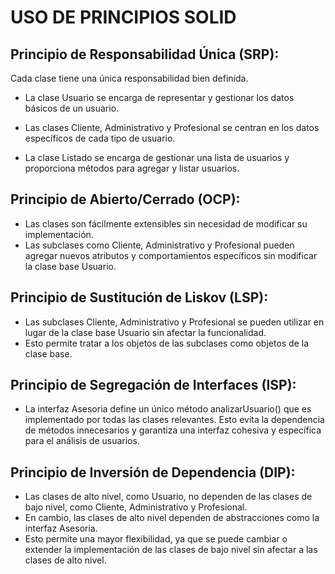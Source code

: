 # USO DE PRINCIPIOS SOLID

## Principio de Responsabilidad Única (SRP):
Cada clase tiene una única responsabilidad bien definida.

* La clase Usuario se encarga de representar y gestionar los datos básicos de un usuario.

* Las clases Cliente, Administrativo y Profesional se centran en los datos específicos de cada tipo de usuario.

* La clase Listado se encarga de gestionar una lista de usuarios y proporciona métodos para agregar y listar usuarios.

## Principio de Abierto/Cerrado (OCP):

* Las clases son fácilmente extensibles sin necesidad de modificar su implementación.
* Las subclases como Cliente, Administrativo y Profesional pueden agregar nuevos atributos y comportamientos específicos sin modificar la clase base Usuario.

## Principio de Sustitución de Liskov (LSP):
* Las subclases Cliente, Administrativo y Profesional se pueden utilizar en lugar de la clase base Usuario sin afectar la funcionalidad.
* Esto permite tratar a los objetos de las subclases como objetos de la clase base.

## Principio de Segregación de Interfaces (ISP):
* La interfaz Asesoria define un único método analizarUsuario() que es implementado por todas las clases relevantes.
Esto evita la dependencia de métodos innecesarios y garantiza una interfaz cohesiva y específica para el análisis de usuarios.

## Principio de Inversión de Dependencia (DIP):
* Las clases de alto nivel, como Usuario, no dependen de las clases de bajo nivel, como Cliente, Administrativo y Profesional.
* En cambio, las clases de alto nivel dependen de abstracciones como la interfaz Asesoria.
* Esto permite una mayor flexibilidad, ya que se puede cambiar o extender la implementación de las clases de bajo nivel sin afectar a las clases de alto nivel.